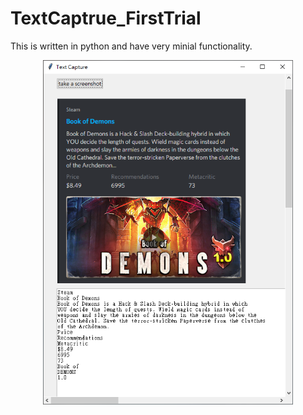 # TextCaptrue_FirstTrial
This is written in python and have very minial functionality.

<p align="center">
<img src="screenshot.png" width="400"/>
</p>
